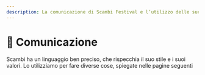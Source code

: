 ```yaml
---
description: La comunicazione di Scambi Festival e l’utilizzo delle sue piattaforme
---
```


# 💬 Comunicazione

Scambi ha un linguaggio ben preciso, che rispecchia il suo stile e i suoi valori. Lo utilizziamo per fare diverse cose, spiegate nelle pagine seguenti

